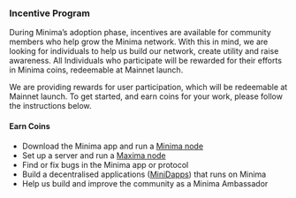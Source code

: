 ### Incentive Program

During Minima’s adoption phase, incentives are available for community members who help grow the Minima network. With this in mind, we are looking for individuals to help us build our network, create utility and raise awareness. All Individuals who participate will be rewarded for their efforts in Minima coins, redeemable at Mainnet launch.

We are providing rewards for user participation, which will be redeemable at Mainnet launch. To get started, and earn coins for your work, please follow the instructions below.

#### Earn Coins

+ Download the Minima app and run a [Minima node](../learn/minimaNode.md)
+ Set up a server and run a [Maxima node](../learn/maximaNode.md)
+ Find or fix bugs in the Minima app or protocol
+ Build a decentralised applications ([MiniDapps](../learn/minidapps.md)) that runs on Minima
+ Help us build and improve the community as a Minima Ambassador
